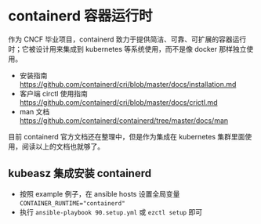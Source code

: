 # containerd 容器运行时

作为 CNCF 毕业项目，containerd 致力于提供简洁、可靠、可扩展的容器运行时；它被设计用来集成到 kubernetes 等系统使用，而不是像 docker 那样独立使用。

- 安装指南 https://github.com/containerd/cri/blob/master/docs/installation.md
- 客户端 circtl 使用指南 https://github.com/containerd/cri/blob/master/docs/crictl.md
- man 文档 https://github.com/containerd/containerd/tree/master/docs/man

目前 containerd 官方文档还在整理中，但是作为集成在 kubernetes 集群里面使用，阅读以上的文档也就够了。

## kubeasz 集成安装 containerd

- 按照 example 例子，在 ansible hosts 设置全局变量 `CONTAINER_RUNTIME="containerd"`
- 执行 `ansible-playbook 90.setup.yml` 或 `ezctl setup` 即可
